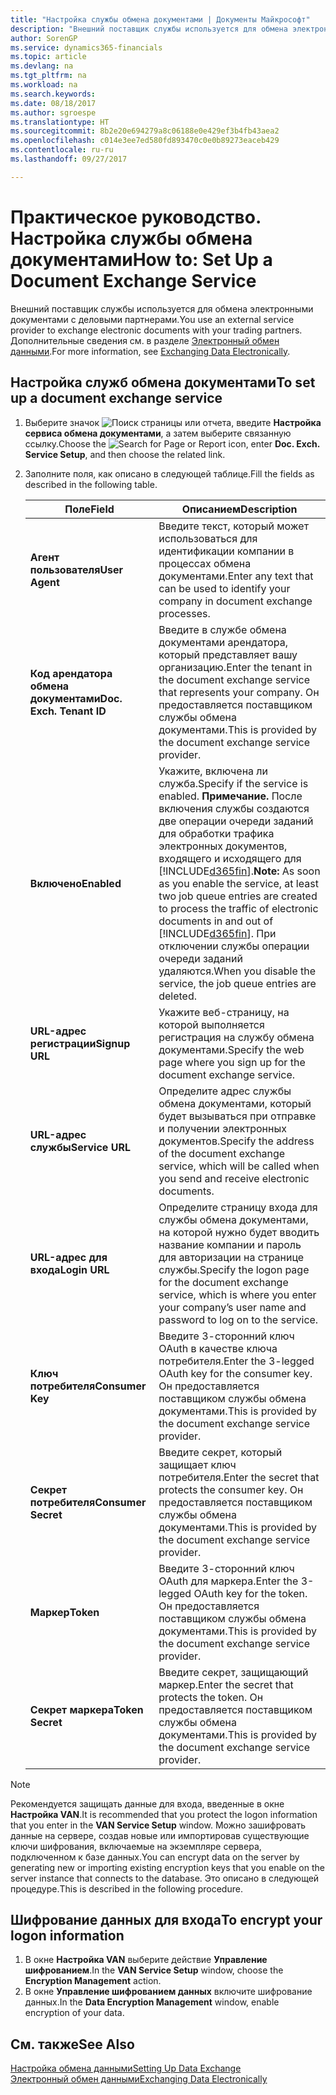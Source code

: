 ```yaml
---
title: "Настройка службы обмена документами | Документы Майкрософт"
description: "Внешний поставщик службы используется для обмена электронными документами с деловыми партнерами."
author: SorenGP
ms.service: dynamics365-financials
ms.topic: article
ms.devlang: na
ms.tgt_pltfrm: na
ms.workload: na
ms.search.keywords: 
ms.date: 08/18/2017
ms.author: sgroespe
ms.translationtype: HT
ms.sourcegitcommit: 8b2e20e694279a8c06188e0e429ef3b4fb43aea2
ms.openlocfilehash: c014e3ee7ed580fd893470c0e0b89273eaceb429
ms.contentlocale: ru-ru
ms.lasthandoff: 09/27/2017

---
```

# <a name="how-to-set-up-a-document-exchange-service"></a><span data-ttu-id="fbb70-103">Практическое руководство. Настройка службы обмена документами</span><span class="sxs-lookup"><span data-stu-id="fbb70-103">How to: Set Up a Document Exchange Service</span></span>
<span data-ttu-id="fbb70-104">Внешний поставщик службы используется для обмена электронными документами с деловыми партнерами.</span><span class="sxs-lookup"><span data-stu-id="fbb70-104">You use an external service provider to exchange electronic documents with your trading partners.</span></span> <span data-ttu-id="fbb70-105">Дополнительные сведения см. в разделе [Электронный обмен данными](across-data-exchange.md).</span><span class="sxs-lookup"><span data-stu-id="fbb70-105">For more information, see [Exchanging Data Electronically](across-data-exchange.md).</span></span>  

## <a name="to-set-up-a-document-exchange-service"></a><span data-ttu-id="fbb70-106">Настройка служб обмена документами</span><span class="sxs-lookup"><span data-stu-id="fbb70-106">To set up a document exchange service</span></span>  
1. <span data-ttu-id="fbb70-107">Выберите значок ![Поиск страницы или отчета](media/ui-search/search_small.png "Значок поиска страницы или отчета"), введите **Настройка сервиса обмена документами**, а затем выберите связанную ссылку.</span><span class="sxs-lookup"><span data-stu-id="fbb70-107">Choose the ![Search for Page or Report](media/ui-search/search_small.png "Search for Page or Report icon") icon, enter **Doc. Exch. Service Setup**, and then choose the related link.</span></span>  
2. <span data-ttu-id="fbb70-108">Заполните поля, как описано в следующей таблице.</span><span class="sxs-lookup"><span data-stu-id="fbb70-108">Fill the fields as described in the following table.</span></span>  

    |<span data-ttu-id="fbb70-109">Поле</span><span class="sxs-lookup"><span data-stu-id="fbb70-109">Field</span></span>|<span data-ttu-id="fbb70-110">Описанием</span><span class="sxs-lookup"><span data-stu-id="fbb70-110">Description</span></span>|  
    |---------------------------------|---------------------------------------|  
    |<span data-ttu-id="fbb70-111">**Агент пользователя**</span><span class="sxs-lookup"><span data-stu-id="fbb70-111">**User Agent**</span></span>|<span data-ttu-id="fbb70-112">Введите текст, который может использоваться для идентификации компании в процессах обмена документами.</span><span class="sxs-lookup"><span data-stu-id="fbb70-112">Enter any text that can be used to identify your company in document exchange processes.</span></span>|  
    |<span data-ttu-id="fbb70-113">**Код арендатора обмена документами**</span><span class="sxs-lookup"><span data-stu-id="fbb70-113">**Doc. Exch. Tenant ID**</span></span>|<span data-ttu-id="fbb70-114">Введите в службе обмена документами арендатора, который представляет вашу организацию.</span><span class="sxs-lookup"><span data-stu-id="fbb70-114">Enter the tenant in the document exchange service that represents your company.</span></span> <span data-ttu-id="fbb70-115">Он предоставляется поставщиком службы обмена документами.</span><span class="sxs-lookup"><span data-stu-id="fbb70-115">This is provided by the document exchange service provider.</span></span>|  
    |<span data-ttu-id="fbb70-116">**Включено**</span><span class="sxs-lookup"><span data-stu-id="fbb70-116">**Enabled**</span></span>|<span data-ttu-id="fbb70-117">Укажите, включена ли служба.</span><span class="sxs-lookup"><span data-stu-id="fbb70-117">Specify if the service is enabled.</span></span> <span data-ttu-id="fbb70-118">**Примечание.** После включения службы создаются две операции очереди заданий для обработки трафика электронных документов, входящего и исходящего для [!INCLUDE[d365fin](includes/d365fin_md.md)].</span><span class="sxs-lookup"><span data-stu-id="fbb70-118">**Note:**  As soon as you enable the service, at least two job queue entries are created to process the traffic of electronic documents in and out of [!INCLUDE[d365fin](includes/d365fin_md.md)].</span></span> <span data-ttu-id="fbb70-119">При отключении службы операции очереди заданий удаляются.</span><span class="sxs-lookup"><span data-stu-id="fbb70-119">When you disable the service, the job queue entries are deleted.</span></span>|  
    |<span data-ttu-id="fbb70-120">**URL-адрес регистрации**</span><span class="sxs-lookup"><span data-stu-id="fbb70-120">**Signup URL**</span></span>|<span data-ttu-id="fbb70-121">Укажите веб-страницу, на которой выполняется регистрация на службу обмена документами.</span><span class="sxs-lookup"><span data-stu-id="fbb70-121">Specify the web page where you sign up for the document exchange service.</span></span>|  
    |<span data-ttu-id="fbb70-122">**URL-адрес службы**</span><span class="sxs-lookup"><span data-stu-id="fbb70-122">**Service URL**</span></span>|<span data-ttu-id="fbb70-123">Определите адрес службы обмена документами, который будет вызываться при отправке и получении электронных документов.</span><span class="sxs-lookup"><span data-stu-id="fbb70-123">Specify the address of the document exchange service, which will be called when you send and receive electronic documents.</span></span>|  
    |<span data-ttu-id="fbb70-124">**URL-адрес для входа**</span><span class="sxs-lookup"><span data-stu-id="fbb70-124">**Login URL**</span></span>|<span data-ttu-id="fbb70-125">Определите страницу входа для службы обмена документами, на которой нужно будет вводить название компании и пароль для авторизации на странице службы.</span><span class="sxs-lookup"><span data-stu-id="fbb70-125">Specify the logon page for the document exchange service, which is where you enter your company’s user name and password to log on to the service.</span></span>|  
    |<span data-ttu-id="fbb70-126">**Ключ потребителя**</span><span class="sxs-lookup"><span data-stu-id="fbb70-126">**Consumer Key**</span></span>|<span data-ttu-id="fbb70-127">Введите 3-сторонний ключ OAuth в качестве ключа потребителя.</span><span class="sxs-lookup"><span data-stu-id="fbb70-127">Enter the 3-legged OAuth key for the consumer key.</span></span> <span data-ttu-id="fbb70-128">Он предоставляется поставщиком службы обмена документами.</span><span class="sxs-lookup"><span data-stu-id="fbb70-128">This is provided by the document exchange service provider.</span></span>|  
    |<span data-ttu-id="fbb70-129">**Секрет потребителя**</span><span class="sxs-lookup"><span data-stu-id="fbb70-129">**Consumer Secret**</span></span>|<span data-ttu-id="fbb70-130">Введите секрет, который защищает ключ потребителя.</span><span class="sxs-lookup"><span data-stu-id="fbb70-130">Enter the secret that protects the consumer key.</span></span> <span data-ttu-id="fbb70-131">Он предоставляется поставщиком службы обмена документами.</span><span class="sxs-lookup"><span data-stu-id="fbb70-131">This is provided by the document exchange service provider.</span></span>|  
    |<span data-ttu-id="fbb70-132">**Маркер**</span><span class="sxs-lookup"><span data-stu-id="fbb70-132">**Token**</span></span>|<span data-ttu-id="fbb70-133">Введите 3-сторонний ключ OAuth для маркера.</span><span class="sxs-lookup"><span data-stu-id="fbb70-133">Enter the 3-legged OAuth key for the token.</span></span> <span data-ttu-id="fbb70-134">Он предоставляется поставщиком службы обмена документами.</span><span class="sxs-lookup"><span data-stu-id="fbb70-134">This is provided by the document exchange service provider.</span></span>|  
    |<span data-ttu-id="fbb70-135">**Секрет маркера**</span><span class="sxs-lookup"><span data-stu-id="fbb70-135">**Token Secret**</span></span>|<span data-ttu-id="fbb70-136">Введите секрет, защищающий маркер.</span><span class="sxs-lookup"><span data-stu-id="fbb70-136">Enter the secret that protects the token.</span></span> <span data-ttu-id="fbb70-137">Он предоставляется поставщиком службы обмена документами.</span><span class="sxs-lookup"><span data-stu-id="fbb70-137">This is provided by the document exchange service provider.</span></span>|  

> [!NOTE]  
>  <span data-ttu-id="fbb70-138">Рекомендуется защищать данные для входа, введенные в окне **Настройка VAN**.</span><span class="sxs-lookup"><span data-stu-id="fbb70-138">It is recommended that you protect the logon information that you enter in the **VAN Service Setup** window.</span></span> <span data-ttu-id="fbb70-139">Можно зашифровать данные на сервере, создав новые или импортировав существующие ключи шифрования, включаемые на экземпляре сервера, подключенном к базе данных.</span><span class="sxs-lookup"><span data-stu-id="fbb70-139">You can encrypt data on the server by generating new or importing existing encryption keys that you enable on the server instance that connects to the database.</span></span> <span data-ttu-id="fbb70-140">Это описано в следующей процедуре.</span><span class="sxs-lookup"><span data-stu-id="fbb70-140">This is described in the following procedure.</span></span>  

## <a name="to-encrypt-your-logon-information"></a><span data-ttu-id="fbb70-141">Шифрование данных для входа</span><span class="sxs-lookup"><span data-stu-id="fbb70-141">To encrypt your logon information</span></span>  
1. <span data-ttu-id="fbb70-142">В окне **Настройка VAN** выберите действие **Управление шифрованием**.</span><span class="sxs-lookup"><span data-stu-id="fbb70-142">In the **VAN Service Setup** window, choose the **Encryption Management** action.</span></span>  
2. <span data-ttu-id="fbb70-143">В окне **Управление шифрованием данных** включите шифрование данных.</span><span class="sxs-lookup"><span data-stu-id="fbb70-143">In the **Data Encryption Management** window, enable encryption of your data.</span></span> <!--For more information, see [Manage Data Encryption](../manage-data-encryption.md).-->  

## <a name="see-also"></a><span data-ttu-id="fbb70-144">См. также</span><span class="sxs-lookup"><span data-stu-id="fbb70-144">See Also</span></span>  
[<span data-ttu-id="fbb70-145">Настройка обмена данными</span><span class="sxs-lookup"><span data-stu-id="fbb70-145">Setting Up Data Exchange</span></span>](across-set-up-data-exchange.md)  
[<span data-ttu-id="fbb70-146">Электронный обмен данными</span><span class="sxs-lookup"><span data-stu-id="fbb70-146">Exchanging Data Electronically</span></span>](across-data-exchange.md)

